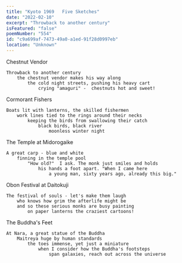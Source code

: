 ```yaml
---
title: "Kyoto 1969   Five Sketches"
date: "2022-02-10"
excerpt: "Throwback to another century"
isFeatured: "false"
poemNumber: "554"
id: "c9a699af-7473-49a0-a1ed-91f28d0997eb"
location: "Unknown"
---
```


Chestnut Vendor

    Throwback to another century
    	the chestnut vendor makes his way along
    		the cold night streets, pushing his heavy cart
    			crying "amaguri" -  chestnuts hot and sweet!

Cormorant Fishers

    Boats lit with lanterns, the skilled fishermen
    	work lines tied to the rings around their necks
    		keeping the birds from swallowing their catch
    			black birds, black river
    				moonless winter night

The Temple at Midorogaike

    A great carp - blue and white
    	finning in the temple pool
    		"How old?"  I ask. The monk just smiles and holds
    			his hands a foot apart. "When I came here
    				a young man, sixty years ago, already this big."

Obon Festival at Daitokuji

    The festival of souls - let's make them laugh
    	who knows how grim the afterlife might be
      	and so these serious monks are busy painting
        	on paper lanterns the craziest cartoons!

The Buddha's Feet

    At Nara, a great statue of the Buddha
    	Maitreya huge by human standards
    		the toes immense, yet just a miniature
    			when I consider how the Buddha's footsteps
    				span galaxies, reach out across the universe
